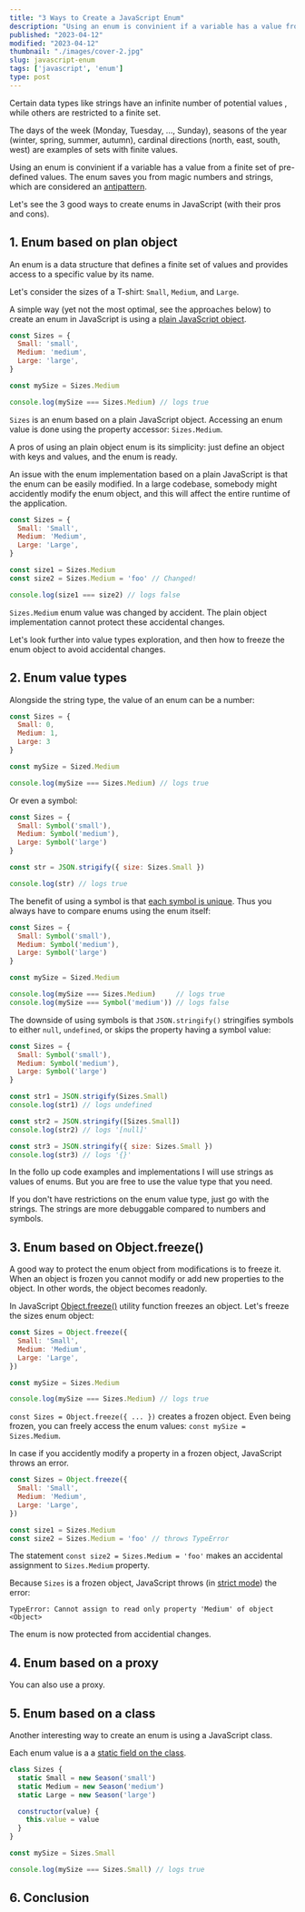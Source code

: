 ```yaml
---
title: "3 Ways to Create a JavaScript Enum"
description: "Using an enum is convinient if a variable has a value from a finite set. The enum saves you from magic numbers and strings."
published: "2023-04-12"
modified: "2023-04-12"
thumbnail: "./images/cover-2.jpg"
slug: javascript-enum
tags: ['javascript', 'enum']
type: post
---
```


Certain data types like strings have an infinite number of potential values , while others are restricted to a finite set.  

The days of the week (Monday, Tuesday, ..., Sunday), seasons of the year (winter, spring, summer, autumn), cardinal directions (north, east, south, west) are examples of sets with finite values.  

Using an enum is convinient if a variable has a value from a finite set of pre-defined values. The enum saves you from magic numbers and strings, which are considered an [antipattern](https://stackoverflow.com/questions/47882/what-is-a-magic-number-and-why-is-it-bad).    

Let's see the 3 good ways to create enums in JavaScript (with their pros and cons).  

<Affiliate type="traversyJavaScript" />

<TableOfContents maxLevel={1} />

## 1. Enum based on plan object

An enum is a data structure that defines a finite set of values and provides access to a specific value by its name.  

Let's consider the sizes of a T-shirt: `Small`, `Medium`, and `Large`. 

A simple way (yet not the most optimal, see the approaches below) to create an enum in JavaScript is using a [plain JavaScript object](https://developer.mozilla.org/en-US/docs/Learn/JavaScript/Objects/Basics).  

```javascript
const Sizes = {
  Small: 'small',
  Medium: 'medium',
  Large: 'large',
}

const mySize = Sizes.Medium

console.log(mySize === Sizes.Medium) // logs true
```

`Sizes` is an enum based on a plain JavaScript object. Accessing an enum value is done using the property accessor: `Sizes.Medium`.  

A pros of using an plain object enum is its simplicity: just define an object with keys and values, and the enum is ready.  

An issue with the enum implementation based on a plain JavaScript is that the enum can be easily modified. In a large codebase, somebody might accidently modify the enum object, and this will affect the entire runtime of the application.  

```javascript
const Sizes = {
  Small: 'Small',
  Medium: 'Medium',
  Large: 'Large',
}

const size1 = Sizes.Medium
const size2 = Sizes.Medium = 'foo' // Changed!

console.log(size1 === size2) // logs false
```

`Sizes.Medium` enum value was changed by accident. The plain object implementation cannot protect these accidental changes.  

Let's look further into value types exploration, and then how to freeze the enum object to avoid accidental changes.  

## 2. Enum value types

Alongside the string type, the value of an enum can be a number:

```javascript
const Sizes = {
  Small: 0,
  Medium: 1,
  Large: 3
}

const mySize = Sized.Medium

console.log(mySize === Sizes.Medium) // logs true
```

Or even a symbol:

```javascript
const Sizes = {
  Small: Symbol('small'),
  Medium: Symbol('medium'),
  Large: Symbol('large')
}

const str = JSON.strigify({ size: Sizes.Small })

console.log(str) // logs true
```

The benefit of using a symbol is that [each symbol is unique](https://javascript.info/symbol#symbols). Thus you always have to compare enums using the enum itself:

```javascript
const Sizes = {
  Small: Symbol('small'),
  Medium: Symbol('medium'),
  Large: Symbol('large')
}

const mySize = Sized.Medium

console.log(mySize === Sizes.Medium)     // logs true
console.log(mySize === Symbol('medium')) // logs false
```

The downside of using symbols is that `JSON.stringify()` stringifies symbols to either `null`, `undefined`, or skips the property having a symbol value:

```javascript
const Sizes = {
  Small: Symbol('small'),
  Medium: Symbol('medium'),
  Large: Symbol('large')
}

const str1 = JSON.strigify(Sizes.Small)
console.log(str1) // logs undefined

const str2 = JSON.stringify([Sizes.Small])
console.log(str2) // logs '[null]'

const str3 = JSON.stringify({ size: Sizes.Small })
console.log(str3) // logs '{}'
```

In the follo up code examples and implementations I will use strings as values of enums. But you are free to use the value type that you need. 

If you don't have restrictions on the enum value type, just go with the strings. The strings are more debuggable compared to numbers and symbols.  

## 3. Enum based on Object.freeze()

A good way to protect the enum object from modifications is to freeze it. When an object is frozen you cannot modify or add new properties to the object. In other words, the object becomes readonly.  

In JavaScript [Object.freeze()](https://developer.mozilla.org/en-US/docs/Web/JavaScript/Reference/Global_Objects/Object/freeze) utility function freezes an object. Let's freeze the sizes enum object:

```javascript
const Sizes = Object.freeze({
  Small: 'Small',
  Medium: 'Medium',
  Large: 'Large',
})

const mySize = Sizes.Medium

console.log(mySize === Sizes.Medium) // logs true
```

`const Sizes = Object.freeze({ ... })` creates a frozen object. Even being frozen, you can freely access the enum values: `const mySize = Sizes.Medium`.  

In case if you accidently modify a property in a frozen object, JavaScript throws an error.  

```javascript
const Sizes = Object.freeze({
  Small: 'Small',
  Medium: 'Medium',
  Large: 'Large',
})

const size1 = Sizes.Medium
const size2 = Sizes.Medium = 'foo' // throws TypeError
```

The statement `const size2 = Sizes.Medium = 'foo'` makes an accidental assignment to `Sizes.Medium` property. 

Because `Sizes` is a frozen object, JavaScript throws (in [strict mode](https://developer.mozilla.org/en-US/docs/Web/JavaScript/Reference/Strict_mode)) the error:

```
TypeError: Cannot assign to read only property 'Medium' of object <Object>
```

The enum is now protected from accidential changes.  

## 4. Enum based on a proxy

You can also use a proxy.

## 5. Enum based on a class

Another interesting way to create an enum is using a JavaScript class. 

Each enum value is a  a [static field on the class](/javascript-classes-complete-guide/#33-public-static-fields).  

```javascript
class Sizes {
  static Small = new Season('small')
  static Medium = new Season('medium')
  static Large = new Season('large')

  constructor(value) {
    this.value = value
  }
}

const mySize = Sizes.Small

console.log(mySize === Sizes.Small) // logs true
```

## 6. Conclusion

